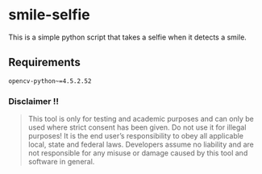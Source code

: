 # smile-selfie
This is a simple python script that takes a selfie when it detects a smile.


## Requirements
```
opencv-python~=4.5.2.52
```

### Disclaimer !!

> This tool is only for testing and academic purposes and can only be used where strict consent has been given. Do not use it for
> illegal purposes! It is the end user’s responsibility to obey all applicable local, state and federal laws. Developers assume no
> liability and are not responsible for any misuse or damage caused by this tool and software in general.

